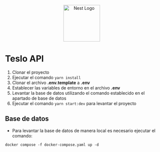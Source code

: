<p align="center">
  <a href="http://nestjs.com/" target="blank"><img src="https://nestjs.com/img/logo-small.svg" width="120" alt="Nest Logo" /></a>
</p>

# Teslo API
1. Clonar el proyecto
2. Ejecutar el comando `yarn install`
3. Clonar el archivo **.env.template** a **.env**
4. Establecer las variables de entorno en el archivo **.env**
5. Levantar la base de datos utilizando el comando establecido en el apartado de base de datos
6. Ejecutar el comando `yarn start:dev` para levantar el proyecto

## Base de datos
- Para levantar la base de datos de manera local es necesario ejecutar el comando:
```
docker compose -f docker-compose.yaml up -d
```
